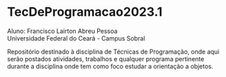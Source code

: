 # TecDeProgramacao2023.1
Aluno: Francisco Lairton Abreu Pessoa  
Universidade Federal do Ceará - Campus Sobral

Repositório destinado à disciplina de Técnicas de Programação, onde aqui serão postados atividades, trabalhos e qualquer programa pertinente durante a disciplina onde tem como foco estudar a orientação a objetos.
